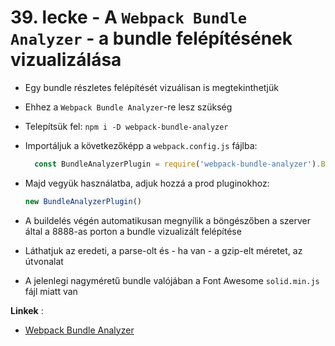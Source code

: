 # 39. lecke - A `Webpack Bundle Analyzer` - a bundle felépítésének vizualizálása
- Egy bundle részletes felépítését vizuálisan is megtekinthetjük
- Ehhez a `Webpack Bundle Analyzer`-re lesz szükség
- Telepítsük fel: `npm i -D webpack-bundle-analyzer`
- Importáljuk a következőképp a `webpack.config.js` fájlba:
  
  ```javascript
    const BundleAnalyzerPlugin = require('webpack-bundle-analyzer').BundleAnalyzerPlugin
  ```

- Majd vegyük használatba, adjuk hozzá a prod pluginokhoz:

  ```javascript
  new BundleAnalyzerPlugin()
  ```

- A buildelés végén automatikusan megnyílik a böngészőben a szerver által a 8888-as porton a bundle vizualizált felépítése
- Láthatjuk az eredeti, a parse-olt és - ha van - a gzip-elt méretet, az útvonalat 
- A jelenlegi nagyméretű bundle valójában a Font Awesome `solid.min.js` fájl miatt van 

**Linkek** :
- [Webpack Bundle Analyzer](https://www.npmjs.com/package/webpack-bundle-analyzer)  
